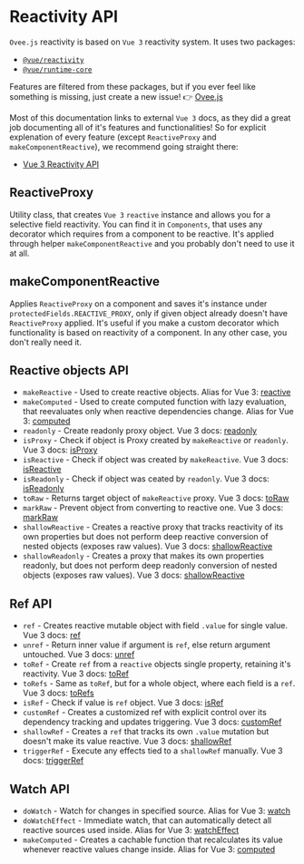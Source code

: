 # Reactivity API

`Ovee.js` reactivity is based on `Vue 3` reactivity system. It uses two packages:

 - [`@vue/reactivity`](https://github.com/vuejs/vue-next/tree/master/packages/reactivity)
 - [`@vue/runtime-core`](https://github.com/vuejs/vue-next/tree/master/packages/runtime-core)

Features are filtered from these packages, but if you ever feel like something is missing, just create a new issue! 👉 [Ovee.js](https://github.com/owlsdepartment/ovee/issues/new)

Most of this documentation links to external `Vue 3` docs, as they did a great job documenting all of it's features and functionalities! So for explicit explenation of every feature (except `ReactiveProxy` and `makeComponentReactive`), we recommend going straight there:
 - [Vue 3 Reactivity API](https://v3.vuejs.org/api/reactivity-api.html)

## ReactiveProxy

Utility class, that creates `Vue 3` `reactive` instance and allows you for a selective field reactivity. You can find it in `Components`, that uses any decorator which requires from a component to be reactive. It's applied through helper `makeComponentReactive` and you probably don't need to use it at all.

## makeComponentReactive

Applies `ReactiveProxy` on a component and saves it's instance under `protectedFields.REACTIVE_PROXY`, only if given object already doesn't have `ReactiveProxy` applied. It's useful if you make a custom decorator which functionality is based on reactivity of a component. In any other case, you don't really need it.

## Reactive objects API

 - `makeReactive` - Used to create reactive objects. Alias for Vue 3: [reactive](https://v3.vuejs.org/api/basic-reactivity.html#reactive)
 - `makeComputed` - Used to create computed function with lazy evaluation, that reevaluates only when reactive dependencies change. Alias for Vue 3: [computed](https://v3.vuejs.org/api/computed-watch-api.html#computed)
 - `readonly` - Create readonly proxy object. Vue 3 docs: [readonly](https://v3.vuejs.org/api/basic-reactivity.html#readonly)
 - `isProxy` - Check if object is Proxy created by `makeReactive` or `readonly`. Vue 3 docs: [isProxy](https://v3.vuejs.org/api/basic-reactivity.html#isproxy)
 - `isReactive` - Check if object was created by `makeReactive`. Vue 3 docs: [isReactive](https://v3.vuejs.org/api/basic-reactivity.html#isreactive)
 - `isReadonly` - Check if object was ceated by `readonly`. Vue 3 docs: [isReadonly](https://v3.vuejs.org/api/basic-reactivity.html#isreadonly)
 - `toRaw` - Returns target object of `makeReactive` proxy. Vue 3 docs: [toRaw](https://v3.vuejs.org/api/basic-reactivity.html#toraw)
 - `markRaw` - Prevent object from converting to reactive one. Vue 3 docs: [markRaw](https://v3.vuejs.org/api/basic-reactivity.html#markraw)
 - `shallowReactive` - Creates a reactive proxy that tracks reactivity of its own properties but does not perform deep reactive conversion of nested objects (exposes raw values). Vue 3 docs: [shallowReactive](https://v3.vuejs.org/api/basic-reactivity.html#shallowreactive)
 - `shallowReadonly` - Creates a proxy that makes its own properties readonly, but does not perform deep readonly conversion of nested objects (exposes raw values). Vue 3 docs: [shallowReactive](https://v3.vuejs.org/api/basic-reactivity.html#shallowreadonly)

## Ref API

 - `ref` - Creates reactive mutable object with field `.value` for single value. Vue 3 docs: [ref](https://v3.vuejs.org/api/refs-api.html#ref)
 - `unref` - Return inner value if argument is `ref`, else return argument untouched. Vue 3 docs: [unref](https://v3.vuejs.org/api/refs-api.html#unref)
 - `toRef` - Create `ref` from a `reactive` objects single property, retaining it's reactivity. Vue 3 docs: [toRef](https://v3.vuejs.org/api/refs-api.html#toref)
 - `toRefs` - Same as `toRef`, but for a whole object, where each field is a `ref`. Vue 3 docs: [toRefs](https://v3.vuejs.org/api/refs-api.html#torefs)
 - `isRef` - Check if value is `ref` object. Vue 3 docs: [isRef](https://v3.vuejs.org/api/refs-api.html#torefs)
 - `customRef` - Creates a customized ref with explicit control over its dependency tracking and updates triggering. Vue 3 docs: [customRef](https://v3.vuejs.org/api/refs-api.html#customref)
 - `shallowRef` - Creates a `ref` that tracks its own `.value` mutation but doesn't make its value reactive. Vue 3 docs: [shallowRef](https://v3.vuejs.org/api/refs-api.html#shallowref)
 - `triggerRef` - Execute any effects tied to a `shallowRef` manually. Vue 3 docs: [triggerRef](https://v3.vuejs.org/api/refs-api.html#triggerref)

## Watch API

 - `doWatch` - Watch for changes in specified source. Alias for Vue 3: [watch](https://v3.vuejs.org/api/computed-watch-api.html#watch)
 - `doWatchEffect` - Immediate watch, that can automatically detect all reactive sources used inside. Alias for Vue 3: [watchEffect](https://v3.vuejs.org/api/computed-watch-api.html#watcheffect)
 - `makeComputed` - Creates a cachable function that recalculates its value whenever reactive values change inside. Alias for Vue 3: [computed](https://v3.vuejs.org/api/computed-watch-api.html#computed)
